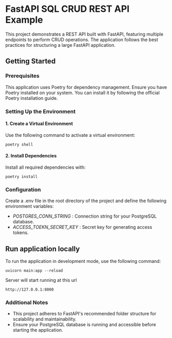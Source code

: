 # FastAPI SQL CRUD REST API Example

This project demonstrates a REST API built with FastAPI, featuring multiple endpoints to perform CRUD operations. The application follows the best practices for structuring a large FastAPI application.


## Getting Started
### Prerequisites

This application uses Poetry for dependency management. Ensure you have Poetry installed on your system. You can install it by following the official Poetry installation guide.

### Setting Up the Environment

#### 1. Create a Virtual Environment

Use the following command to activate a virtual environment:

```poetry shell```
#### 2. Install Dependencies
Install all required dependencies with:

```poetry install```

### Configuration
Create a .env file in the root directory of the project and define the following environment variables:

 - _POSTGRES_CONN_STRING_ : Connection string for your PostgreSQL database.
 - _ACCESS_TOEKN_SECRET_KEY_  : Secret key for generating access tokens.


## Run application locally
To run the application in development mode, use the following command:

```uvicorn main:app --reload```

Server will start running at this url 

```http://127.0.0.1:8000```


### Additional Notes
- This project adheres to FastAPI's recommended folder structure for scalability and maintainability.
- Ensure your PostgreSQL database is running and accessible before starting the application.

